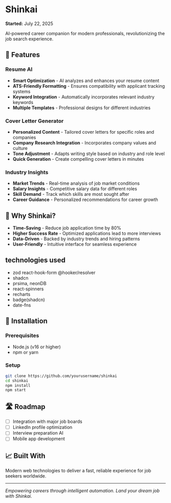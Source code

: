 # Shinkai

**Started:** July 22, 2025

AI-powered career companion for modern professionals, revolutionizing the job search experience.

## 🚀 Features

### Resume AI

- **Smart Optimization** - AI analyzes and enhances your resume content
- **ATS-Friendly Formatting** - Ensures compatibility with applicant tracking systems
- **Keyword Integration** - Automatically incorporates relevant industry keywords
- **Multiple Templates** - Professional designs for different industries

### Cover Letter Generator

- **Personalized Content** - Tailored cover letters for specific roles and companies
- **Company Research Integration** - Incorporates company values and culture
- **Tone Adjustment** - Adapts writing style based on industry and role level
- **Quick Generation** - Create compelling cover letters in minutes

### Industry Insights

- **Market Trends** - Real-time analysis of job market conditions
- **Salary Insights** - Competitive salary data for different roles
- **Skill Demand** - Track which skills are most sought after
- **Career Guidance** - Personalized recommendations for career growth

## 🎯 Why Shinkai?

- **Time-Saving** - Reduce job application time by 80%
- **Higher Success Rate** - Optimized applications lead to more interviews
- **Data-Driven** - Backed by industry trends and hiring patterns
- **User-Friendly** - Intuitive interface for seamless experience

## technologies used

- zod react-hook-form @hooker/resolver
- shadcn
- prsima, neonDB
- react-spinners
- recharts
- badge(shadcn)
- date-fns

## 🔧 Installation

### Prerequisites

- Node.js (v16 or higher)
- npm or yarn

### Setup

```bash
git clone https://github.com/yourusername/shinkai
cd shinkai
npm install
npm start
```

## 🛣️ Roadmap

- [ ] Integration with major job boards
- [ ] LinkedIn profile optimization
- [ ] Interview preparation AI
- [ ] Mobile app development

## 📈 Built With

Modern web technologies to deliver a fast, reliable experience for job seekers worldwide.

---

_Empowering careers through intelligent automation. Land your dream job with Shinkai._
